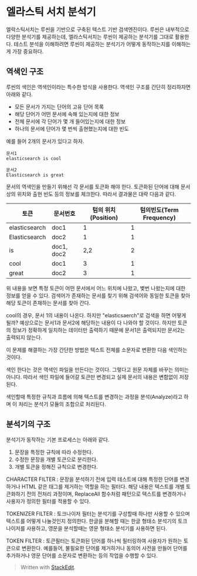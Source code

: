 
# 엘라스틱 서치 분석기

엘락스틱서치는 루씬을 기반으로 구축된 텍스트 기반 검색엔진이다. 루씬은 내부적으로 다양한 분석기를 제공하는데, 엘라스틱서치는 루씬이 제공하는 분석기를 그대로 활용한다. 테스트 분석을 이해하려면 루씬이 제공하는 분석기가 어떻게 동작하는지를 이해하는게 가장 중요하다. 

## 역색인 구조

루씬의 색인은 역색인이라는 특수한 방식을 사용한다. 역색인 구조를 간단히 정리하자면 아래와 같다. 

* 모든 문서가 가지는 단어의 고유 단어 목록
* 해당 단어가 어떤 문서에 속해 있는지에 대한 정보
* 전체 문서에 각 단어가 몇 개 들어있는지에 대한 정보
* 하나의 문서에 단어가 몇 번씩 출현했는지에 대한 빈도

예를 들어 2개의 문서가 있다고 하자. 
```
문서1
elasticsearch is cool

문서2
Elasticsearch is great
```

문서의 역색인을 만들기 위해선 각 문서를 토큰화 해야 한다. 토큰화된 단어에 대해 문서 상의 위치와 출현 빈도 등의 정보를 체크한다. 따라서 결과물은 대략 다음과 같다. 

|토큰| 문서번호|텀의 위치(Position)| 텀의빈도(Term Frequency)|
|--|--|--|--|
|elasticsearch  | doc1 | 1| 1| 
|Elasticsearch  | doc2 | 1| 1| 
|is  | doc1, doc2 | 2,2| 2| 
|cool  | doc1 | 3| 1| 
|great  | doc2 | 3| 1| 

위 내용을 보면 특정 토큰이 어떤 문서에서 어느 위치에 나왔고, 볓번 나왔는지에 대한 정보를 얻을 수 있다. 검색어가 존재하는 문서를 찾기 위해 검색어와 동일한 토큰을 찾아 해당 토큰이 존재하는 문서를 찾아 간다.

cool의 경우, 문서 1의 내용이 나온다. 하지만 "elasticsaerch"로 검색을 하면 어떻게 될까? 예상으로는 문서1과 문서2에 해당하는 내용이 다 나와야 할 것이다. 하지만 토큰의 정보가 정확하게 일치하는 데이터만 출력하기 때문에 문서1은 출력되지만 문서2는 출력되지 않는다. 

이 문제를 해결하는 가장 간단한 방법은 텍스트 전체를 소문자로 변환한 다음 색인하는 것이다. 

색인 한다는 것은 역색인 파일을 만든다는 것이다. 그렇다고 원문 자체를 바꾸는 의미는 아니다. 따라서 색인 파일에 들어갈 토큰만 변경되고 실제 문서의 내용은 변함없이 저장된다. 

색인할때 특정한 규칙과 흐름에 의해 텍스트를 변경하는 과정을 분석(Analyze)라고 하며 이 처리는 분석기 모듈의 조합으로 처리된다.

## 분석기의 구조 

분석기가 동작하는 기본 프로세스는 아래와 같다. 

1. 문장을 특정한 규칙에 따라 수정한다.
2. 수정한 문장을 개별 토큰으로 분리한다. 
3. 개별 토큰을 정해진 규칙으로 변경한다. 

CHARACTER FILTER
: 문장을 분석하기 전에 입력 테스트에 대해 특정한 단어를 변경하거나 HTML 같은 태그를 제거하는 역할을 하는 필터다. 해당 내용은 텍스트를 개별 토큰화하기 전의 전처리 과정이며, ReplaceAll 함수처럼 패턴으로 텍스트를 변경하거나 사용자가 정의한 필터를 적용할 수 있다. 

TOKENIZER FILTER
: 토크나이저 필터는 분석기를 구성할때 하나만 사용할 수 있으며 텍스트를 어떻게 나눌것인지 정의한다. 한글을 분해할 때는 한글 형태소 분석기의 토크나이저를 사용하고, 영문을 분석할때는 영문 형태소 분석기를 사용하면 된다.

TOKEN FILTER
: 토큰필터는 토큰화된 단어를 하나씩 필터링하여 사용자가 원하는 토큰으로 변환한다. 예를들어, 불필요한 단어를 제거하거나 동의어 사전을 만들어 단어를 추가하거나 영문 단어를 소문자로 변환하는 등의 작업을 수행할 수 있다. 

> Written with [StackEdit](https://stackedit.io/).
<!--stackedit_data:
eyJoaXN0b3J5IjpbLTEzNzYwNjA1MzNdfQ==
-->